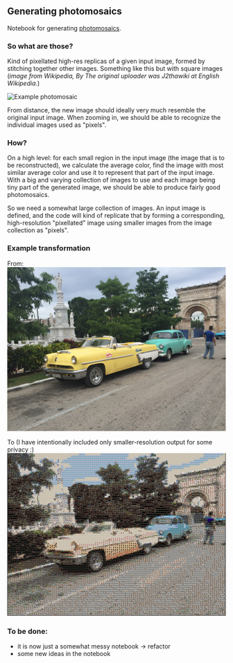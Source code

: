 ## Generating photomosaics

Notebook for generating [photomosaics](https://en.wikipedia.org/wiki/Photographic_mosaic).

### So what are those? 

Kind of pixellated high-res replicas of a given input image, formed by stitching together other images. Something like this but with square images (*image from Wikipedia, By The original uploader was J2thawiki at English Wikipedia.*)

![Example photomosaic](https://upload.wikimedia.org/wikipedia/commons/thumb/2/21/Mosaicr_seagull.jpg/1280px-Mosaicr_seagull.jpg)

From distance, the new image should ideally very much resemble the original input image. When zooming in, we should be able to recognize the individual images used as "pixels".


### How?

On a high level: for each small region in the input image (the image that is to be reconstructed), we calculate the average color, find the image with most similar average color and use it to represent that part of the input image. With a big and varying collection of images to use and each image being tiny part of the generated image, we should be able to produce fairly good photomosaics.

So we need a somewhat large collection of images. An input image is defined, and the code will kind of replicate that by forming a corresponding, high-resolution "pixellated" image using smaller images from the image collection as "pixels".


### Example transformation

From:
![Input image](./static/source.png)

To (I have intentionally included only smaller-resolution output for some privacy :)
![Input image](./static/result.png)

### To be done:

 - it is now just a somewhat messy notebook -> refactor
 - some new ideas in the notebook
